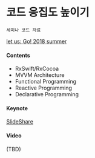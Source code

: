 # 코드 응집도 높이기

`세미나 코드 자료`

[let us: Go! 2018 summer](https://iosdevkor.github.io/let_us_go_2018_summer/)

#### Contents

* RxSwift/RxCocoa
* MVVM Architecture
* Functional Programming
* Reactive Programming
* Declarative Programming

#### Keynote

[SlideShare](https://www.slideshare.net/ChiwonSong/20180721-code-defragment-106434267)

#### Video

(TBD)
